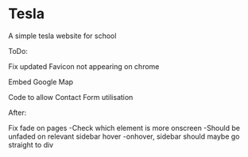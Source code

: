 # Tesla

A simple tesla website for school


ToDo:

Fix updated Favicon not appearing on chrome

Embed Google Map

Code to allow Contact Form utilisation


After:

Fix fade on pages
 -Check which element is more onscreen
 -Should be unfaded on relevant sidebar hover
 -onhover, sidebar should maybe go straight to div

